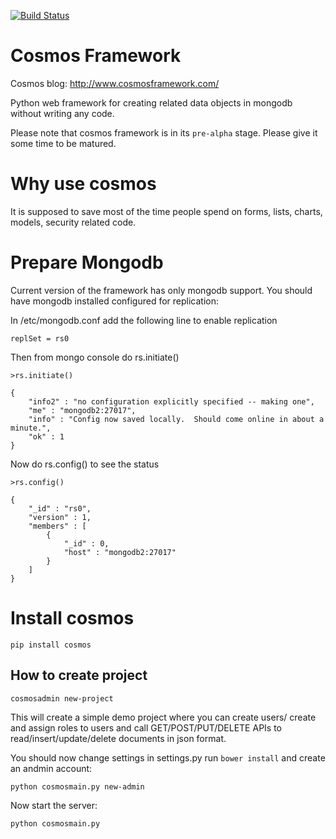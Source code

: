 [![Build Status](https://travis-ci.org/kuasha/cosmos.svg?branch=master)](https://travis-ci.org/kuasha/cosmos)

Cosmos Framework
================

Cosmos blog: http://www.cosmosframework.com/

Python web framework for creating related data objects in mongodb without writing any code.

Please note that cosmos framework is in its ```pre-alpha``` stage. Please give it some time to be matured.

Why use cosmos 
==============
It is supposed to save most of the time people spend on forms, lists, charts, models, security related code.

Prepare Mongodb 
===============

Current version of the framework has only mongodb support. You should have mongodb installed configured for replication:


In /etc/mongodb.conf add the following line to enable replication

```
replSet = rs0
```

Then from mongo console do rs.initiate()

```
>rs.initiate()

{
	"info2" : "no configuration explicitly specified -- making one",
	"me" : "mongodb2:27017",
	"info" : "Config now saved locally.  Should come online in about a minute.",
	"ok" : 1
}
```

Now do rs.config() to see the status

```
>rs.config()

{
	"_id" : "rs0",
	"version" : 1,
	"members" : [
		{
			"_id" : 0,
			"host" : "mongodb2:27017"
		}
	]
}

```

Install cosmos
==============

```
pip install cosmos
```

How to create project
---------------------

```
cosmosadmin new-project
```

This will create a simple demo project where you can create users/ create and assign roles to users and call GET/POST/PUT/DELETE APIs to read/insert/update/delete documents in json format.


You should now change settings in settings.py run  ```bower install``` and create an andmin account:

```
python cosmosmain.py new-admin
```


Now start the server:

```
python cosmosmain.py
```



